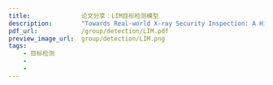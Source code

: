 ```yaml
---
title:              论文分享：LIM目标检测模型
description:        "Towards Real-world X-ray Security Inspection: A High-Quality Benchmark And Lateral Inhibition Module For Prohibited Items Detection"
pdf_url:            /group/detection/LIM.pdf
preview_image_url:  group/detection/LIM.png
tags:
    - 目标检测
    -
    -            
---
```

